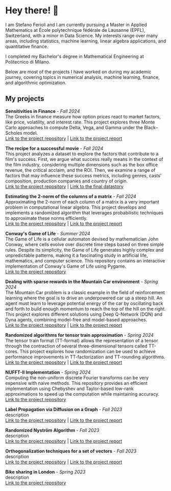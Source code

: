 # Hey there! 👋

I am Stefano Ferioli and I am currently pursuing a Master in Applied Mathematics at École polytechnique fédérale de Lausanne (EPFL), Switzerland, with a minor in Data Science. My interests range over many areas, including statistics, machine learning, linear algebra applications, and quantitative finance.

I completed my Bachelor's degree in Mathematical Engineering at Politecnico di Milano.

Below are most of the projects I have worked on during my academic journey, covering topics in numerical analysis, machine learning, finance, and algorithmic optimization.

## My projects

**Sensitivities in Finance** - *Fall 2024* \
The Greeks in finance measure how option prices react to market factors, like price, volatility, and interest rate. This project explores three Monte Carlo approaches to compute Delta, Vega, and Gamma under the Black–Scholes model. \
[Link to the project repository](https://github.com/ferioliste/sensitivities-in-finance) | [Link to the project report](https://docs.google.com/gview?url=https://raw.githubusercontent.com/ferioliste/sensitivities-in-finance/main/Report_Ferioli_Arrighetti_Fioratti.pdf)

**The recipe for a successful movie** - *Fall 2024* \
This project analyzes a dataset to explore the factors that contribute to a film's success. First, we argue what success really means in the context of the film industry, considering multiple dimensions such as the box office revenue, the critical acclaim, and the ROI. Then, we examine a range of factors that may influence these success metrics, including genres, casts' composition, production companies and country of origin. \
[Link to the project repository](https://github.com/ferioliste/movies-success-analysis) | [Link to the final datastory](https://ferioliste.github.io/theblockbusters-datastory/)

**Estimating the 2-norm of the columns of a matrix** - *Fall 2024* \
Approximating the 2-norm of each column of a matrix is a very important problem in computational linear algebra. This project develops and implements a randomized algorithm that leverages probabilistic techniques to approximate these norms efficiently. \
[Link to the project repository](https://github.com/ferioliste/columns-norm-estimator) | [Link to the project report](https://docs.google.com/gview?url=https://raw.githubusercontent.com/ferioliste/columns-norm-estimator/main/Stefano_FERIOLI_project.pdf)

**Conway's Game of Life** - *Summer 2024* \
The Game of Life is a cellular automaton devised by mathematician John Conway, where cells evolve over discrete time steps based on three simple rules. Despite its simplicity, the Game of Life generates highly complex and unpredictable patterns, making it a fascinating study in artificial life, mathematics, and computer science. This repository contains an interactive implementation of Conway's Game of Life using Pygame. \
[Link to the project repository](https://github.com/ferioliste/game-of-life)

**Dealing with sparse rewards in the Mountain Car environment** - *Spring 2024* \
The Mountain Car problem is a classic example in the field of reinforcement learning where the goal is to drive an underpowered car up a steep hill. An agent must learn to leverage potential energy of the car by oscillating back and forth to build enough momentum to reach the top of the hill on the right. This project explores different solutions using Deep Q-Network (DQN) and Dyna agents, combining model-free and model-based approaches. \
[Link to the project repository](https://github.com/ferioliste/MountainCar-RL) | [Link to the project report](https://docs.google.com/gview?url=https://raw.githubusercontent.com/ferioliste/MountainCar-RL/main/report_MountainCar_PaoloGiaretta_StefanoFerioli.pdf)

**Randomized algorithms for tensor train approximation** - *Spring 2024* \
The tensor train format (TT-format) allows the representation of a tensor through the contraction of several three-dimensional tensors called TT-cores. This project explores how randomization can be used to achieve performance improvements in TT-factorization and TT-rounding algorithms. \
[Link to the project repository](https://github.com/ferioliste/TensorTrainApproximation) | [Link to the project report](https://docs.google.com/gview?url=https://raw.githubusercontent.com/ferioliste/TensorTrainApproximation/main/Stefano_FERIOLI_semester_project.pdf)

**NUFFT-II Implementation** - *Spring 2024* \
Computing the non-uniform discrete Fourier transforms can be very expensive with naive methods. This repository provides an efficient implementation using Chebyshev and Taylor-based low-rank approximations to speed up the computation while maintaining accuracy. \
[Link to the project repository](https://github.com/ferioliste/non-uniform-FFT)

**Label Propagation via Diffusion on a Graph** - *Fall 2023* \
description \
[Link to the project repository](https://github.com/ferioliste/label-propagation) | [Link to the project report](https://docs.google.com/gview?url=https://raw.githubusercontent.com/ferioliste/label-propagation/main/ferioli_schmitt_beneventano_report.pdf)

**Randomized Nyström Algorithm** - *Fall 2023* \
description \
[Link to the project repository](https://github.com/ferioliste/randomized-nystrom) | [Link to the project report](https://docs.google.com/gview?url=https://raw.githubusercontent.com/ferioliste/randomized-nystrom/main/ferioli_koiner_project2.pdf)

**Orthogonalization techniques for a set of vectors** - *Fall 2023* \
description \
[Link to the project repository](https://github.com/ferioliste/qr-factorization) | [Link to the project report](https://docs.google.com/gview?url=https://raw.githubusercontent.com/ferioliste/qr-factorization/main/ferioli_project1.pdf)

**Bike sharing in London** - *Spring 2023* \
description \
[Link to the project repository](https://github.com/ferioliste/bike-sharing)
